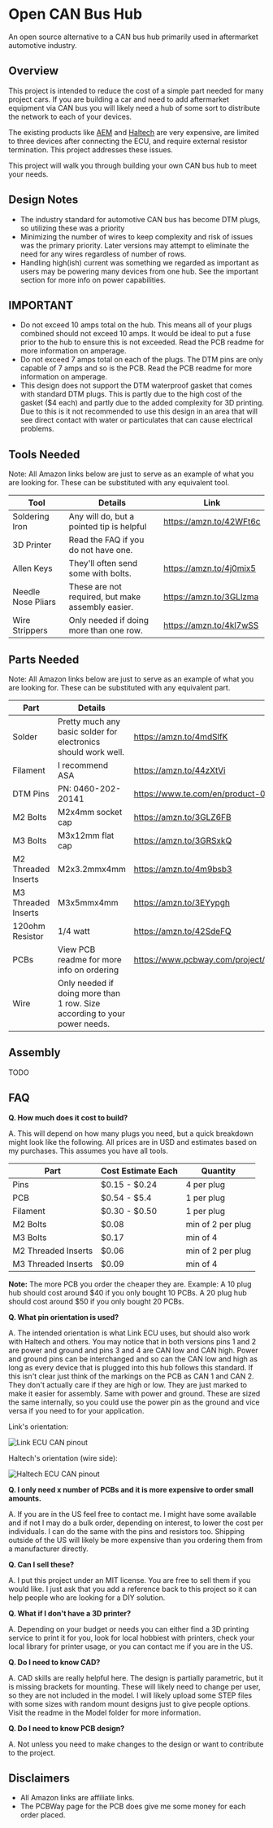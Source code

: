 # Open CAN Bus Hub
An open source alternative to a CAN bus hub primarily used in aftermarket automotive industry. 

## Overview
This project is intended to reduce the cost of a simple part needed for many project cars. If you are building a car and need to add aftermarket equipment via CAN bus you will likely need a hub of some sort to distribute the network to each of your devices. 

The existing products like [AEM](https://www.aemelectronics.com/products/ev_conversions/wiring_shop/wiring_harnesses/parts/30-2225?srsltid=AfmBOopf-43udBTczr3DMtdVAqn7zBDi4FWJSfJJbkCLwWn_8UP-PhpX) and [Haltech](https://www.haltech.com/product/ht-159000-elite-can-hub-4-port-dtm-4/?srsltid=AfmBOop2I1wcCl7ELiAaJ4Hz_9G2S5Ku90I_iyAMGlEmO2NZ8aU0mGMG) are very expensive, are limited to three devices after connecting the ECU, and require external resistor termination. This project addresses these issues. 

This project will walk you through building your own CAN bus hub to meet your needs. 

## Design Notes 
* The industry standard for automotive CAN bus has become DTM plugs, so utilizing these was a priority
* Minimizing the number of wires to keep complexity and risk of issues was the primary priority. Later versions may attempt to eliminate the need for any wires regardless of number of rows. 
* Handling high(ish) current was something we regarded as important as users may be powering many devices from one hub. See the important section for more info on power capabilities. 

## IMPORTANT
* Do not exceed 10 amps total on the hub. This means all of your plugs combined should not exceed 10 amps. It would be ideal to put a fuse prior to the hub to ensure this is not exceeded. Read the PCB readme for more information on amperage. 
* Do not exceed 7 amps total on each of the plugs. The DTM pins are only capable of 7 amps and so is the PCB. Read the PCB readme for more information on amperage. 
* This design does not support the DTM waterproof gasket that comes with standard DTM plugs. This is partly due to the high cost of the gasket ($4 each) and partly due to the added complexity for 3D printing. Due to this is it not recommended to use this design in an area that will see direct contact with water or particulates that can cause electrical problems. 

## Tools Needed 

Note: All Amazon links below are just to serve as an example of what you are looking for. These can be substituted with any equivalent tool. 

| **Tool** | **Details** | **Link** | 
|----------|-------------|----------|
| Soldering Iron | Any will do, but a pointed tip is helpful | https://amzn.to/42WFt6c |
| 3D Printer | Read the FAQ if you do not have one. |  |
| Allen Keys | They'll often send some with bolts. | https://amzn.to/4j0mix5 |
| Needle Nose Pliars | These are not required, but make assembly easier. | https://amzn.to/3GLlzma | 
| Wire Strippers | Only needed if doing more than one row. | https://amzn.to/4kl7wSS |


## Parts Needed

Note: All Amazon links below are just to serve as an example of what you are looking for. These can be substituted with any equivalent part. 

| **Part** | **Details** | **Link** | 
|----------|-------------|----------|
| Solder   | Pretty much any basic solder for electronics should work well. | https://amzn.to/4mdSlfK |
| Filament | I recommend ASA | https://amzn.to/44zXtVi |
| DTM Pins | PN: 0460-202-20141 | https://www.te.com/en/product-0460-202-20141.html |
| M2 Bolts | M2x4mm socket cap | https://amzn.to/3GLZ6FB | 
| M3 Bolts | M3x12mm flat cap | https://amzn.to/3GRSxkQ |
| M2 Threaded Inserts | M2x3.2mmx4mm | https://amzn.to/4m9bsb3| 
| M3 Threaded Inserts | M3x5mmx4mm   | https://amzn.to/3EYypgh | 
| 120ohm Resistor | 1/4 watt | https://amzn.to/42SdeFQ | 
| PCBs | View PCB readme for more info on ordering | https://www.pcbway.com/project/shareproject/Open_CAN_Bus_Hub_V1_0_372ae918.html | 
| Wire | Only needed if doing more than 1 row. Size according to your power needs. | | 

## Assembly
TODO 

## FAQ
**Q. How much does it cost to build?**

A. This will depend on how many plugs you need, but a quick breakdown might look like the following. All prices are in USD and estimates based on my purchases. This assumes you have all tools. 

| **Part** | **Cost Estimate Each** | **Quantity** |
|----------|-------------------|--------------|
|Pins      | $0.15 - $0.24     | 4 per plug   |
|PCB       | $0.54 - $5.4      | 1 per plug   |
|Filament  | $0.30 - $0.50     | 1 per plug   |
|M2 Bolts  | $0.08             | min of 2 per plug |
|M3 Bolts  | $0.17             | min of 4     |
|M2 Threaded Inserts | $0.06   | min of 2 per plug |
|M3 Threaded Inserts | $0.09   | min of 4     |

**Note:** The more PCB you order the cheaper they are. Example: A 10 plug hub should cost around $40 if you only bought 10 PCBs. A 20 plug hub should cost around $50 if you only bought 20 PCBs.

**Q. What pin orientation is used?**

A. The intended orientation is what Link ECU uses, but should also work with Haltech and others. You may notice that in both versions pins 1 and 2 are power and ground and pins 3 and 4 are CAN low and CAN high. Power and ground pins can be interchanged and so can the CAN low and high as long as every device that is plugged into this hub follows this standard. If this isn't clear just think of the markings on the PCB as CAN 1 and CAN 2. They don't actually care if they are high or low. They are just marked to make it easier for assembly. Same with power and ground. These are sized the same internally, so you could use the power pin as the ground and vice versa if you need to for your application. 

Link's orientation: 

![Link ECU CAN pinout](/Images/link_ecu_can_bus_pinout.png)

Haltech's orientation (wire side): 

![Haltech ECU CAN pinout](/Images/haltech_ecu_can_bus_pinout.png)


**Q. I only need x number of PCBs and it is more expensive to order small amounts.** 

A. If you are in the US feel free to contact me. I might have some available and if not I may do a bulk order, depending on interest, to lower the cost per individuals. I can do the same with the pins and resistors too. Shipping outside of the US will likely be more expensive than you ordering them from a manufacturer directly. 


**Q. Can I sell these?**

A. I put this project under an MIT license. You are free to sell them if you would like. I just ask that you add a reference back to this project so it can help people who are looking for a DIY solution. 


**Q. What if I don't have a 3D printer?** 

A. Depending on your budget or needs you can either find a 3D printing service to print it for you, look for local hobbiest with printers, check your local library for printer usage, or you can contact me if you are in the US.


**Q. Do I need to know CAD?**

A. CAD skills are really helpful here. The design is partially parametric, but it is missing brackets for mounting. These will likely need to change per user, so they are not included in the model. I will likely upload some STEP files with some sizes with random mount designs just to give people options. Visit the readme in the Model folder for more information. 


**Q. Do I need to know PCB design?**

A. Not unless you need to make changes to the design or want to contribute to the project. 

## Disclaimers
- All Amazon links are affiliate links.
- The PCBWay page for the PCB does give me some money for each order placed. 